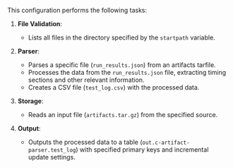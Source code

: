 This configuration performs the following tasks:

1. **File Validation**:
   - Lists all files in the directory specified by the `startpath` variable.
   
2. **Parser**:
   - Parses a specific file (`run_results.json`) from an artifacts tarfile.
   - Processes the data from the `run_results.json` file, extracting timing sections and other relevant information.
   - Creates a CSV file (`test_log.csv`) with the processed data.
   
3. **Storage**:
   - Reads an input file (`artifacts.tar.gz`) from the specified source.
   
4. **Output**:
   - Outputs the processed data to a table (`out.c-artifact-parser.test_log`) with specified primary keys and incremental update settings.

